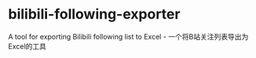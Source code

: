 # bilibili-following-exporter
A tool for exporting Bilibili following list to Excel - 一个将B站关注列表导出为Excel的工具
